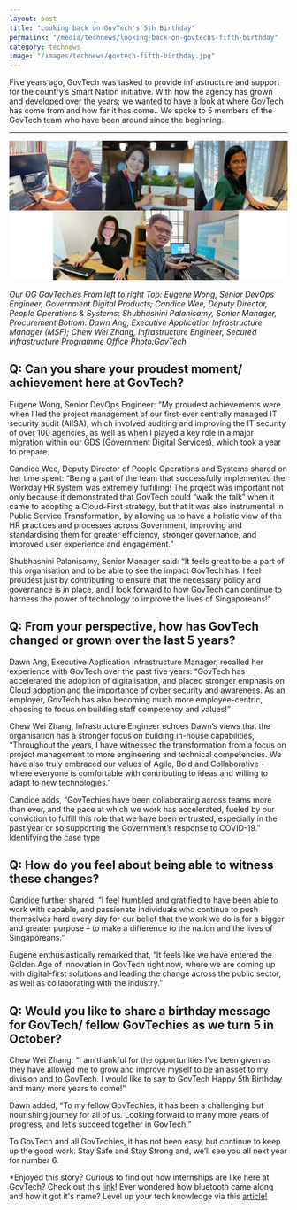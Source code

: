 ```yaml
---
layout: post
title: "Looking back on GovTech's 5th Birthday"
permalink: "/media/technews/looking-back-on-govtechs-fifth-birthday"
category: technews
image: "/images/technews/govtech-fifth-birthday.jpg"
---
```

Five years ago, GovTech was tasked to provide infrastructure and support for the country’s Smart Nation initiative. With how the agency has grown and developed over the years; we wanted to have a look at where GovTech has come from and how far it has come..
We spoke to 5 members of the GovTech team who have been around since the beginning. 

---

![Our OG GovTechies!](/images/technews/govtech-fifth-birthday.jpg)

*Our OG GovTechies From left to right*
*Top: Eugene Wong, Senior DevOps Engineer, Government Digital Products; Candice Wee, Deputy Director, People Operations & Systems; Shubhashini Palanisamy, Senior Manager, Procurement
Bottom: Dawn Ang, Executive Application Infrastructure Manager (MSF); Chew Wei Zhang, Infrastructure Engineer, Secured Infrastructure Programme Office
Photo:GovTech*

## Q: Can you share your proudest moment/ achievement here at GovTech? 

Eugene Wong, Senior DevOps Engineer: “My proudest achievements were when I led the project management of our first-ever centrally managed IT security audit (AIISA), which involved auditing and improving the IT security  of over 100 agencies, as well as when I played a key role in a major migration within our GDS (Government Digital Services), which took a year to prepare.

Candice Wee, Deputy Director of People Operations and Systems shared on her time spent: “Being a part of the team that successfully implemented the Workday HR system was extremely fulfilling! The project was important not only because it demonstrated that GovTech could “walk the talk” when it came to adopting a Cloud-First strategy, but that it was also instrumental in Public Service Transformation, by allowing us to have a holistic view of the HR practices and processes across Government, improving and standardising them for greater efficiency, stronger governance, and improved user experience and engagement.”

Shubhashini Palanisamy, Senior Manager said: “It feels great to be a part of this organisation and to be able to see the impact GovTech has. I feel proudest just by contributing to ensure that the necessary policy and governance is in place, and I look forward to how GovTech can continue to harness the power of technology to improve the lives of Singaporeans!”



## Q: From your perspective, how has GovTech changed or grown over the last 5 years?

Dawn Ang, Executive Application Infrastructure Manager, recalled her experience with GovTech over the past five years: “GovTech has accelerated the adoption of digitalisation, and placed stronger emphasis on Cloud adoption and the importance of cyber security and awareness. As an employer, GovTech has also becoming much more employee-centric, choosing to focus on building staff competency and values!”

Chew Wei Zhang, Infrastructure Engineer echoes Dawn’s views that the organisation has a stronger focus on building in-house capabilities, “Throughout the years, I have witnessed the transformation from a focus on project management to more engineering and technical competencies. We have also truly embraced our values of Agile, Bold and Collaborative - where everyone is comfortable with contributing to ideas and willing to adapt to new technologies.”

Candice adds, “GovTechies have been collaborating across teams more than ever, and the pace at which we work has accelerated, fueled by our conviction to fulfill this role that we have been entrusted, especially in the past year or so supporting the Government’s response to COVID-19.”
Identifying the case type

## Q: How do you feel about being able to witness these changes?

Candice further shared, “I feel humbled and gratified to have been able to work with capable, and passionate individuals who continue to push themselves hard every day for our belief that the work we do is for a bigger and greater purpose – to make a difference to the nation and the lives of Singaporeans.”

Eugene enthusiastically remarked that, “It feels like we have entered the Golden Age of innovation in GovTech right now, where we are coming up with digital-first solutions and leading the change across the public sector, as well as collaborating with the industry.”

## Q: Would you like to share a birthday message for GovTech/ fellow GovTechies as we turn 5 in October?

Chew Wei Zhang: “I am thankful for the opportunities I’ve been given as they have allowed me to grow and improve myself to be an asset to my division and to GovTech. I would like to say to GovTech Happy 5th Birthday and many more years to come!”

Dawn added, “To my fellow GovTechies, it has been a challenging but nourishing journey for all of us. Looking forward to many more years of progress, and let’s succeed together in GovTech!” 

To GovTech and all GovTechies, it has not been easy, but continue to keep up the good work. Stay Safe and Stay Strong and, we’ll see you all next year for number 6.

*Enjoyed this story? Curious to find out how internships are like here at GovTech? Check out this [link](https://www.tech.gov.sg/media/technews/non-tech-students-share-internship-takeaways)! Ever wondered how bluetooth came along and how it got it's name? Level up your tech knowledge via this [article!](https://www.tech.gov.sg/media/technews/history-of-bluetooth)
